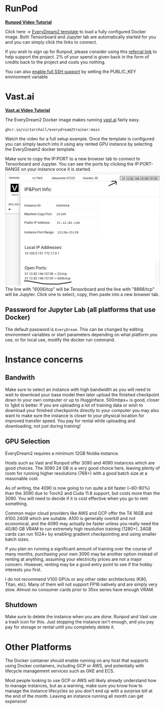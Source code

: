 # RunPod

**[Runpod Video Tutorial](https://www.youtube.com/watch?v=XAULP-4hsnA)**

Click here -> [EveryDream2 template](https://runpod.io/gsc?template=d1v63jb36t&ref=bbp9dh8x) to load a fully configured Docker image.  Both Tensorboard and Jupyter lab are automatically started for you and you can simply click the links to connect.

If you wish to sign up for Runpod, please consider using this [referral link](https://runpod.io?ref=oko38cd0) to help support the project.  2% of your spend is given back in the form of credits back to the project and costs you nothing.

You can also [enable full SSH support](https://www.runpod.io/blog/how-to-achieve-true-ssh-on-runpod) by setting the PUBLIC_KEY environment variable

# Vast.ai

**[Vast.ai Video Tutorial](https://www.youtube.com/watch?v=PKQesb4om9I)**

The EveryDream2 Docker image makes running [vast.ai](https://console.vast.ai/) fairly easy.

`ghcr.io/victorchall/everydream2trainer:main`

Watch the video for a full setup example.  Once the template is configured you can simply launch into it using any rented GPU instance by selecting the EveryDream2 docker template. 

Make sure to copy the IP:PORT to a new browser tab to connect to Tensorboard and Jupyter. You can see the ports by clicking the IP:PORT-RANGE on your instance once it is started.
![Config](vastai_ports.jpg)
The line with "6006/tcp" will be Tensorboard and the line with "8888/tcp" will be Jupyter. Click one to select, copy, then paste into a new browser tab.

## Password for Jupyter Lab (all platforms that use Docker)

The default password is `EveryDream`. This can be changed by editing environment variables or start parameters depending on what platform you use, or for local use, modify the docker run command.

# Instance concerns

## Bandwith

Make sure to select an instance with high bandwidth as you will need to wait to download your base model then later upload the finished checkpoint down to your own computer or up to Hugginface.  500mbps+ is good, closer to 1gbit is better.  If you are uploading a lot of training data or wish to download your finished checkpoints directly to your computer you may also want to make sure the instance is closer to your physical location for improved transfer speed.  You pay for rental while uploading and downloading, not just during training!

## GPU Selection

EveryDream2 requires a minimum 12GB Nvidia instance. 

Hosts such as Vast and Runpod offer 3090 and 4090 instances which are good choices.  The 3090 24 GB is a very good choice here, leaving plenty of room for running higher resolutions (768+) with a good batch size at a reasonable cost.  

As of writing, the 4090 is now going to run quite a bit faster (~60-80%) than the 3090 due to Torch2 and Cuda 11.8 support, but costs more than the 3090.  You will need to decide if it is cost effective when you go to rent something. 

Common major cloud providers like AWS and GCP offer the T4 16GB and A10G 24GB which are suitable.  A100 is generally overkill and not economical, and the 4090 may actually be faster unless you really need the 40/80 GB VRAM to run extremely high resolution training (1280+).  24GB cards can run 1024+ by enabling gradient checkpointing and using smaller batch sizes. 

If you plan on running a significant amount of training over the course of many months, purchasing your own 3090 may be another option instead of renting at anything, assuming your electricity prices are not a major concern.  However, renting may be a good entry point to see if the hobby interests you first.

I do not recommend V100 GPUs or any other older architectures (K80, Titan, etc).  Many of them will not support FP16 natively and are simply very slow.  Almost no consumer cards prior to 30xx series have enough VRAM. 

## Shutdown

Make sure to delete the instance when you are done.  Runpod and Vast use a trash icon for this.  Just stopping the instance isn't enough, and you pay pay for storage or rental until you completely delete it.

# Other Platforms

The Docker container should enable running on any host that supports using Docker containers, including GCP or AWS, and potentially with lifecycle management services such as GKE and ECS.  

Most people looking to use GCP or AWS will likely already understand how to manage instances, but as a warning, make sure you know how to manage the instance lifecycles so you don't end up with a surprise bill at the end of the month. Leaving an instance running all month can get expensive!